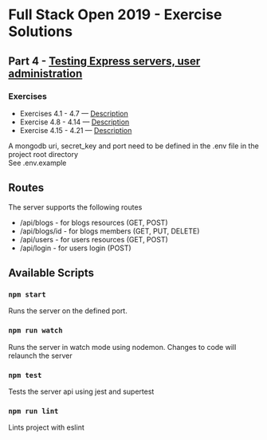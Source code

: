 # Full Stack Open 2019 - Exercise Solutions

## Part 4 - [Testing Express servers, user administration](https://fullstackopen.com/en/part4)

### Exercises

- Exercises 4.1 - 4.7 — [Description](https://fullstackopen.com/en/part4/structure_of_backend_application_introduction_to_testing#exercises)
- Exercise 4.8 - 4.14 — [Description](https://fullstackopen.com/en/part4/testing_the_backend#exercises)
- Exercise 4.15 - 4.21 — [Description](https://fullstackopen.com/en/part4/token_authentication#exercises)

A mongodb uri, secret_key and port need to be defined in the .env file in the project root directory\
See .env.example

## Routes

The server supports the following routes

- /api/blogs - for blogs resources (GET, POST)
- /api/blogs/id - for blogs members (GET, PUT, DELETE)
- /api/users - for users resources (GET, POST)
- /api/login - for users login (POST)

## Available Scripts

### `npm start`

Runs the server on the defined port.

### `npm run watch`

Runs the server in watch mode using nodemon. Changes to code will relaunch the server

### `npm test`

Tests the server api using jest and supertest

### `npm run lint`

Lints project with eslint
